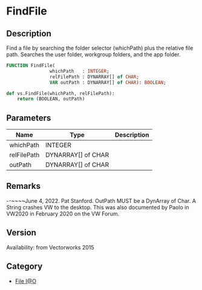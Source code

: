 # FindFile

## Description
Find a file by searching the folder selector (whichPath) plus the relative file path. Searches the user folder, workgroup folders, and the app folder.

```pascal
FUNCTION FindFile(
				whichPath   : INTEGER;
				relFilePath : DYNARRAY[] of CHAR;
				VAR outPath : DYNARRAY[] of CHAR): BOOLEAN;
```

```python
def vs.FindFile(whichPath, relFilePath):
    return (BOOLEAN, outPath)
```

## Parameters
|Name|Type|Description|
|---|---|---|
|whichPath|INTEGER|   |
|relFilePath|DYNARRAY[] of CHAR|   |
|outPath|DYNARRAY[] of CHAR|   |

## Remarks
--~~~~June 4, 2022. Pat Stanford. OutPath MUST be a DynArray of Char. A String crashes VW to the desktop. This was also documented by Paolo in VW2020 in February 2020 on the VW Forum.

## Version
Availability: from Vectorworks 2015

## Category
* [File I@O](../Categories/File%20IO.md)
